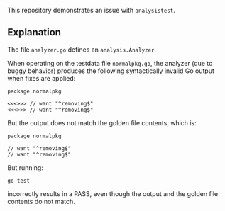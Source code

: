 This repository demonstrates an issue with `analysistest`.

## Explanation

The file `analyzer.go` defines an `analysis.Analyzer`.

When operating on the testdata file `normalpkg.go`, the analyzer (due to buggy
behavior) produces the following syntactically invalid Go output when fixes are
applied:
```
package normalpkg

<<<>>> // want "^removing$"
<<<>>> // want "^removing$"
```

But the output does not match the golden file contents, which is:
```
package normalpkg

// want "^removing$"
// want "^removing$"
```

But running:
```
go test
```
incorrectly results in a PASS, even though the output and the golden file contents do not match.

